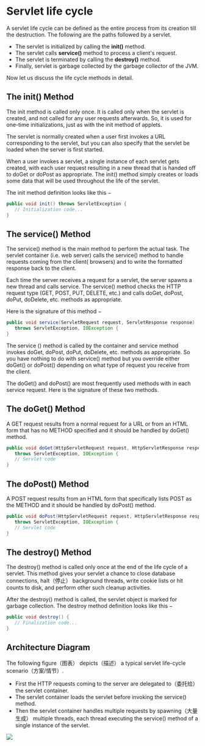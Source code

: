 # Servlet life cycle

A servlet life cycle can be defined as the entire process from its creation till the destruction. The following are the paths followed by a servlet.

- The servlet is initialized by calling the **init()** method.
- The servlet calls **service()** method to process a client's request.
- The servlet is terminated by calling the **destroy()** method.
- Finally, servlet is garbage collected by the garbage collector of the JVM.

Now let us discuss the life cycle methods in detail.

## The init() Method

The init method is called only once. It is called only when the servlet is created, and not called for any user requests afterwards. So, it is used for one-time initializations, just as with the init method of applets.

The servlet is normally created when a user first invokes a URL corresponding to the servlet, but you can also specify that the servlet be loaded when the server is first started.

When a user invokes a servlet, a single instance of each servlet gets created, with each user request resulting in a new thread that is handed off to doGet or doPost as appropriate. The init() method simply creates or loads some data that will be used throughout the life of the servlet.

The init method definition looks like this −

```java
public void init() throws ServletException {
   // Initialization code...
}
```



## The service() Method

The service() method is the main method to perform the actual task. The servlet container (i.e. web server) calls the service() method to handle requests coming from the client( browsers) and to write the formatted response back to the client.

Each time the server receives a request for a servlet, the server spawns a new thread and calls service. The service() method checks the HTTP request type (GET, POST, PUT, DELETE, etc.) and calls doGet, doPost, doPut, doDelete, etc. methods as appropriate.

Here is the signature of this method −

```java
public void service(ServletRequest request, ServletResponse response) 
   throws ServletException, IOException {
}
```

The service () method is called by the container and service method invokes doGet, doPost, doPut, doDelete, etc. methods as appropriate. So you have nothing to do with service() method but you override either doGet() or doPost() depending on what type of request you receive from the client.

The doGet() and doPost() are most frequently used methods with in each service request. Here is the signature of these two methods.

## The doGet() Method

A GET request results from a normal request for a URL or from an HTML form that has no METHOD specified and it should be handled by doGet() method.

```java
public void doGet(HttpServletRequest request, HttpServletResponse response)
   throws ServletException, IOException {
   // Servlet code
}
```

## The doPost() Method

A POST request results from an HTML form that specifically lists POST as the METHOD and it should be handled by doPost() method.

```java
public void doPost(HttpServletRequest request, HttpServletResponse response)
   throws ServletException, IOException {
   // Servlet code
}
```

## The destroy() Method

The destroy() method is called only once at the end of the life cycle of a servlet. This method gives your servlet a chance to close database connections, halt（停止） background threads, write cookie lists or hit counts to disk, and perform other such cleanup activities.

After the destroy() method is called, the servlet object is marked for garbage collection. The destroy method definition looks like this −

```java
public void destroy() {
   // Finalization code...
}
```

## Architecture Diagram

The following figure（图表） depicts（描述） a typical servlet life-cycle scenario（方案/情节）.

- First the HTTP requests coming to the server are delegated to（委托给） the servlet container.
- The servlet container loads the servlet before invoking the service() method.
- Then the servlet container handles multiple requests by spawning（大量生成） multiple threads, each thread executing the service() method of a single instance of the servlet.

![](https://www.tutorialspoint.com/servlets/images/servlet-lifecycle.jpg)

